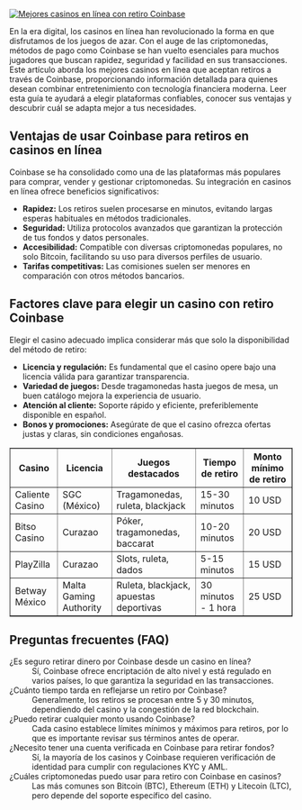 [![Mejores casinos en línea con retiro Coinbase](https://123-caf.pages.dev/gitsignup.png)](https://vrmoo.ru/Bt82HjjY)

<p>En la era digital, los casinos en línea han revolucionado la forma en que disfrutamos de los juegos de azar. Con el auge de las criptomonedas, métodos de pago como Coinbase se han vuelto esenciales para muchos jugadores que buscan rapidez, seguridad y facilidad en sus transacciones. Este artículo aborda los mejores casinos en línea que aceptan retiros a través de Coinbase, proporcionando información detallada para quienes desean combinar entretenimiento con tecnología financiera moderna. Leer esta guía te ayudará a elegir plataformas confiables, conocer sus ventajas y descubrir cuál se adapta mejor a tus necesidades.</p>  <h2>Ventajas de usar Coinbase para retiros en casinos en línea</h2> <p>Coinbase se ha consolidado como una de las plataformas más populares para comprar, vender y gestionar criptomonedas. Su integración en casinos en línea ofrece beneficios significativos:</p> <ul> <li><strong>Rapidez:</strong> Los retiros suelen procesarse en minutos, evitando largas esperas habituales en métodos tradicionales.</li> <li><strong>Seguridad:</strong> Utiliza protocolos avanzados que garantizan la protección de tus fondos y datos personales.</li> <li><strong>Accesibilidad:</strong> Compatible con diversas criptomonedas populares, no solo Bitcoin, facilitando su uso para diversos perfiles de usuario.</li> <li><strong>Tarifas competitivas:</strong> Las comisiones suelen ser menores en comparación con otros métodos bancarios.</li> </ul>  <h2>Factores clave para elegir un casino con retiro Coinbase</h2> <p>Elegir el casino adecuado implica considerar más que solo la disponibilidad del método de retiro:</p> <ul> <li><strong>Licencia y regulación:</strong> Es fundamental que el casino opere bajo una licencia válida para garantizar transparencia.</li> <li><strong>Variedad de juegos:</strong> Desde tragamonedas hasta juegos de mesa, un buen catálogo mejora la experiencia de usuario.</li> <li><strong>Atención al cliente:</strong> Soporte rápido y eficiente, preferiblemente disponible en español.</li> <li><strong>Bonos y promociones:</strong> Asegúrate de que el casino ofrezca ofertas justas y claras, sin condiciones engañosas.</li> </ul>  <table border="1" cellspacing="0" cellpadding="5"> <tr> <th>Casino</th> <th>Licencia</th> <th>Juegos destacados</th> <th>Tiempo de retiro</th> <th>Monto mínimo de retiro</th> </tr> <tr> <td>Caliente Casino</td> <td>SGC (México)</td> <td>Tragamonedas, ruleta, blackjack</td> <td>15-30 minutos</td> <td>10 USD</td> </tr> <tr> <td>Bitso Casino</td> <td>Curazao</td> <td>Póker, tragamonedas, baccarat</td> <td>10-20 minutos</td> <td>20 USD</td> </tr> <tr> <td>PlayZilla</td> <td>Curazao</td> <td>Slots, ruleta, dados</td> <td>5-15 minutos</td> <td>15 USD</td> </tr> <tr> <td>Betway México</td> <td>Malta Gaming Authority</td> <td>Ruleta, blackjack, apuestas deportivas</td> <td>30 minutos - 1 hora</td> <td>25 USD</td> </tr> </table>  <h2>Preguntas frecuentes (FAQ)</h2> <dl> <dt>¿Es seguro retirar dinero por Coinbase desde un casino en línea?</dt> <dd>Sí, Coinbase ofrece encriptación de alto nivel y está regulado en varios países, lo que garantiza la seguridad en las transacciones.</dd>  <dt>¿Cuánto tiempo tarda en reflejarse un retiro por Coinbase?</dt> <dd>Generalmente, los retiros se procesan entre 5 y 30 minutos, dependiendo del casino y la congestión de la red blockchain.</dd>  <dt>¿Puedo retirar cualquier monto usando Coinbase?</dt> <dd>Cada casino establece límites mínimos y máximos para retiros, por lo que es importante revisar sus términos antes de operar.</dd>  <dt>¿Necesito tener una cuenta verificada en Coinbase para retirar fondos?</dt> <dd>Sí, la mayoría de los casinos y Coinbase requieren verificación de identidad para cumplir con regulaciones KYC y AML.</dd>  <dt>¿Cuáles criptomonedas puedo usar para retiro con Coinbase en casinos?</dt> <dd>Las más comunes son Bitcoin (BTC), Ethereum (ETH) y Litecoin (LTC), pero depende del soporte específico del casino.</dd> </dl>